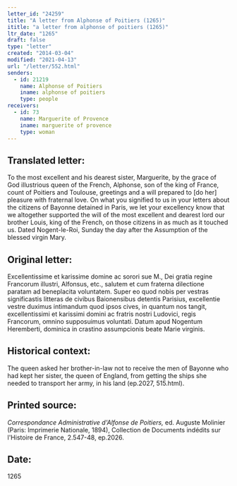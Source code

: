 ```yaml
---
letter_id: "24259"
title: "A letter from Alphonse of Poitiers (1265)"
ititle: "a letter from alphonse of poitiers (1265)"
ltr_date: "1265"
draft: false
type: "letter"
created: "2014-03-04"
modified: "2021-04-13"
url: "/letter/552.html"
senders:
  - id: 21219
    name: Alphonse of Poitiers
    iname: alphonse of poitiers
    type: people
receivers:
  - id: 73
    name: Marguerite of Provence
    iname: marguerite of provence
    type: woman
---
```

<h2> Translated letter:</h2>To the most excellent and his dearest sister, Marguerite, by the grace of God illustrious queen of the French, Alphonse,  son of the king of France, count of Poitiers and Toulouse, greetings and a will prepared to [do her] pleasure with fraternal love.
On what you signified to us in your letters about the citizens of Bayonne detained in Paris, we let your excellency know that we altogether supported the will of the most excellent and dearest lord our brother Louis, king of the French, on those citizens in as much as it touched us.
Dated Nogent-le-Roi, Sunday the day after the Assumption of the blessed virgin Mary.
<h2 class="mt-4"> Original letter:</h2>Excellentissime et karissime domine ac sorori sue M., Dei gratia regine Francorum illustri, Alfonsus, etc., salutem et cum fraterna dilectione paratam ad beneplacita voluntatem. Super eo quod nobis per vestras significastis litteras de civibus Baionensibus detentis Parisius, excellentie vestre duximus intimandum quod ipsos cives, in quantum nos tangit, excellentissimi et karissimi domini ac fratris nostri Ludovici, regis Francorum, omnino supposuimus voluntati. Datum apud Nogentum Heremberti, dominica in crastino assumpcionis beate Marie virginis.
<h2 class="mt-4"> Historical context:</h2>The queen asked her brother-in-law not to receive the men of Bayonne who had kept her sister, the queen of England, from getting the ships she needed to transport her army, in his land (ep.2027, 515.html).
<h2 class="mt-4"> Printed source:</h2><p><em>Correspondance Administrative d'Alfonse de Poitiers,</em> ed. Auguste Molinier (Paris: Imprimerie Nationale, 1894), Collection de Documents indédits sur l'Histoire de France, 2.547-48, ep.2026.</p><h2 class="mt-4"> Date:</h2>1265